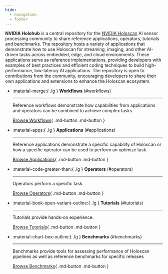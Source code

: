 ```yaml
---
hide:
  - navigation
  - footer
---
```


**NVIDIA Holohub** is a central repository for the [NVIDIA Holoscan](https://www.nvidia.com/en-us/clara/holoscan/) AI sensor processing community 
to share reference applications, operators, tutorials and benchmarks.
The repository hosts a variety of applications that demonstrate how to use Holoscan for streaming, imaging, and other AI-driven tasks across embedded, edge, and cloud environments. These applications serve as reference implementations, providing developers with examples of best practices and efficient coding techniques to build high-performance, low-latency AI applications. The repository is open to contributions from the community, encouraging developers to share their own applications and extensions to enhance the Holoscan ecosystem.

<div class="grid cards" markdown>

-   :material-merge:{ .lg } __Workflows__ (#workflows)

    ---

    Reference workflows demonstrate how capabilities from applications and operators can be combined
    to achieve complex tasks.

    [Browse Workflows](workflows){ .md-button .md-button }


-   :material-apps:{ .lg } __Applications__ (#applications)

    ---

    Reference applications demonstrate a specific capability of Holoscan or how a specific operator
    can be used to perform an optimize task.

    [Browse Applications](applications){ .md-button .md-button }

-   :material-code-greater-than:{ .lg } __Operators__ (#operators)

    ---

    Operators perform a specific task.

    [Browse Operators](operators){ .md-button .md-button }

-   :material-book-open-variant-outline:{ .lg } __Tutorials__ (#tutorials)

    ---

    Tutorials provide hands-on experience.

    [Browse Tutorials](tutorials){ .md-button .md-button }


-   :material-chart-box-outline:{ .lg } __Benchmarks__ (#benchmarks)

    ---

    Benchmarks provide tools for assessing performance of Holoscan pipelines as well as reference benchmarks for specific releases

    [Browse Benchmarks](benchmarks){ .md-button .md-button }




</div>
